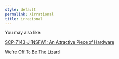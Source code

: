 ```yaml
---
style: default
permalink: Xirrational
title: irrational
---
```

You may also like:

[SCP-7143-J [NSFW]: An Attractive Piece of Hardware](http://scp-wiki.net/scp-7143-j)

[We're Off To Be The Lizard](http://scp-wiki.net/we-re-off-to-be-the-lizard)
